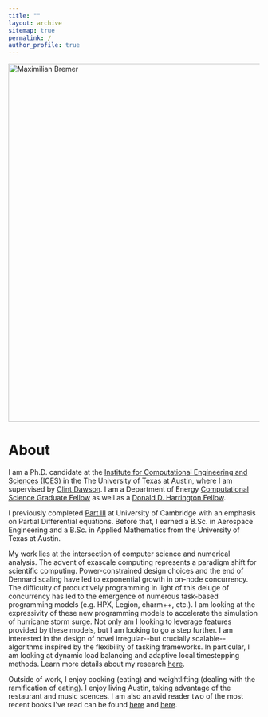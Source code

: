 ```yaml
---
title: ""
layout: archive
sitemap: true
permalink: /
author_profile: true
---
```


<img src="/assets/images/bremer_index.jpg" width="720px" alt="Maximilian Bremer" align="middle" />

# About

I am a Ph.D. candidate at the [Institute for Computational Engineering and Sciences (ICES)](https://www.ices.utexas.edu/) in the The University of Texas at Austin, where I am supervised by [Clint Dawson](http://chg.ices.utexas.edu/). I am a Department of Energy [Computational Science Graduate Fellow](https://www.krellinst.org/csgf/) as well as a [Donald D. Harrington Fellow](https://harrington.utexas.edu/).

I previously completed [Part III](https://www.maths.cam.ac.uk/postgrad/part-iii/current) at University of Cambridge with an emphasis on Partial Differential equations. Before that, I earned a B.Sc. in Aerospace Engineering and a B.Sc. in Applied Mathematics from the University of Texas at Austin.

My work lies at the intersection of computer science and numerical analysis. The advent of exascale computing represents a paradigm shift for scientific computing. Power-constrained design choices and the end of Dennard scaling have led to exponential growth in on-node concurrency.
The difficulty of productively programming in light of this deluge of concurrency has led to the emergence of numerous task-based programming models (e.g. HPX, Legion, charm++, etc.). I am looking at the expressivity of these new programming models to accelerate the simulation of hurricane storm surge. Not only am I looking to leverage features provided by these models, but I am looking to go a step further. I am interested in the design of novel irregular--but crucially scalable--algorithms inspired by the flexibility of tasking frameworks. In particular, I am looking at dynamic load balancing and adaptive local timestepping methods. Learn more details about my research [here](/research/).


Outside of work, I enjoy cooking (eating) and weightlifting (dealing with the ramification of eating).
I enjoy living Austin, taking advantage of the restaurant and music scences. I am also an avid reader
two of the most recent books I've read can be found [here](https://www.goodreads.com/book/show/25082429-garments-against-women) and [here](https://www.goodreads.com/book/show/355320.The_Inner_Chapters).
